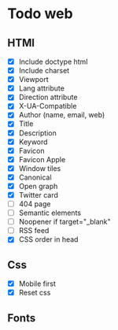# Todo web

## HTMl

- [x] Include doctype html
- [x] Include charset
- [x] Viewport
- [x] Lang attribute
- [x] Direction attribute
- [x] X-UA-Compatible
- [x] Author (name, email, web)
- [x] Title
- [x] Description
- [x] Keyword
- [x] Favicon
- [x] Favicon Apple
- [x] Window tiles
- [x] Canonical
- [x] Open graph
- [x] Twitter card
- [ ] 404 page
- [ ] Semantic elements
- [ ] Noopener if target="_blank"
- [ ] RSS feed
- [x] CSS order in head

## Css

- [x] Mobile first
- [x] Reset css

## Fonts
